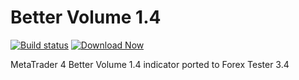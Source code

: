 # Better Volume 1.4

[![Build status](https://ci.appveyor.com/api/projects/status/raj5h0yacpxalbha?svg=true)](https://ci.appveyor.com/project/mqllab/forextester-bettervolume-1-4) [![Download Now](https://img.shields.io/badge/download-now-blue.svg)](https://ci.appveyor.com/project/mqllab/forextester-bettervolume-1-4/build/artifacts)

MetaTrader 4 Better Volume 1.4 indicator ported to Forex Tester 3.4
